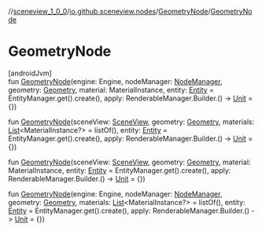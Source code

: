 //[sceneview_1_0_0](../../../index.md)/[io.github.sceneview.nodes](../index.md)/[GeometryNode](index.md)/[GeometryNode](-geometry-node.md)

# GeometryNode

[androidJvm]\
fun [GeometryNode](-geometry-node.md)(engine: Engine, nodeManager: [NodeManager](../../io.github.sceneview.managers/-node-manager/index.md), geometry: [Geometry](../../io.github.sceneview.geometries/-geometry/index.md), material: MaterialInstance, entity: [Entity](../../io.github.sceneview/index.md#1934583341%2FClasslikes%2F-602047187) = EntityManager.get().create(), apply: RenderableManager.Builder.() -&gt; [Unit](https://kotlinlang.org/api/latest/jvm/stdlib/kotlin/-unit/index.html) = {})

fun [GeometryNode](-geometry-node.md)(sceneView: [SceneView](../../io.github.sceneview/-scene-view/index.md), geometry: [Geometry](../../io.github.sceneview.geometries/-geometry/index.md), materials: [List](https://kotlinlang.org/api/latest/jvm/stdlib/kotlin.collections/-list/index.html)&lt;MaterialInstance?&gt; = listOf(), entity: [Entity](../../io.github.sceneview/index.md#1934583341%2FClasslikes%2F-602047187) = EntityManager.get().create(), apply: RenderableManager.Builder.() -&gt; [Unit](https://kotlinlang.org/api/latest/jvm/stdlib/kotlin/-unit/index.html) = {})

fun [GeometryNode](-geometry-node.md)(sceneView: [SceneView](../../io.github.sceneview/-scene-view/index.md), geometry: [Geometry](../../io.github.sceneview.geometries/-geometry/index.md), material: MaterialInstance, entity: [Entity](../../io.github.sceneview/index.md#1934583341%2FClasslikes%2F-602047187) = EntityManager.get().create(), apply: RenderableManager.Builder.() -&gt; [Unit](https://kotlinlang.org/api/latest/jvm/stdlib/kotlin/-unit/index.html) = {})

fun [GeometryNode](-geometry-node.md)(engine: Engine, nodeManager: [NodeManager](../../io.github.sceneview.managers/-node-manager/index.md), geometry: [Geometry](../../io.github.sceneview.geometries/-geometry/index.md), materials: [List](https://kotlinlang.org/api/latest/jvm/stdlib/kotlin.collections/-list/index.html)&lt;MaterialInstance?&gt; = listOf(), entity: [Entity](../../io.github.sceneview/index.md#1934583341%2FClasslikes%2F-602047187) = EntityManager.get().create(), apply: RenderableManager.Builder.() -&gt; [Unit](https://kotlinlang.org/api/latest/jvm/stdlib/kotlin/-unit/index.html) = {})

